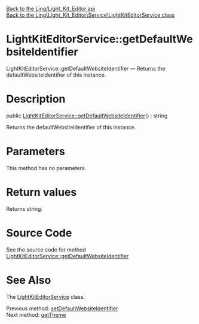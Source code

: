 [Back to the Ling/Light_Kit_Editor api](https://github.com/lingtalfi/Light_Kit_Editor/blob/master/doc/api/Ling/Light_Kit_Editor.md)<br>
[Back to the Ling\Light_Kit_Editor\Service\LightKitEditorService class](https://github.com/lingtalfi/Light_Kit_Editor/blob/master/doc/api/Ling/Light_Kit_Editor/Service/LightKitEditorService.md)


LightKitEditorService::getDefaultWebsiteIdentifier
================



LightKitEditorService::getDefaultWebsiteIdentifier — Returns the defaultWebsiteIdentifier of this instance.




Description
================


public [LightKitEditorService::getDefaultWebsiteIdentifier](https://github.com/lingtalfi/Light_Kit_Editor/blob/master/doc/api/Ling/Light_Kit_Editor/Service/LightKitEditorService/getDefaultWebsiteIdentifier.md)() : string




Returns the defaultWebsiteIdentifier of this instance.




Parameters
================

This method has no parameters.


Return values
================

Returns string.








Source Code
===========
See the source code for method [LightKitEditorService::getDefaultWebsiteIdentifier](https://github.com/lingtalfi/Light_Kit_Editor/blob/master/Service/LightKitEditorService.php#L92-L95)


See Also
================

The [LightKitEditorService](https://github.com/lingtalfi/Light_Kit_Editor/blob/master/doc/api/Ling/Light_Kit_Editor/Service/LightKitEditorService.md) class.

Previous method: [setDefaultWebsiteIdentifier](https://github.com/lingtalfi/Light_Kit_Editor/blob/master/doc/api/Ling/Light_Kit_Editor/Service/LightKitEditorService/setDefaultWebsiteIdentifier.md)<br>Next method: [getTheme](https://github.com/lingtalfi/Light_Kit_Editor/blob/master/doc/api/Ling/Light_Kit_Editor/Service/LightKitEditorService/getTheme.md)<br>

